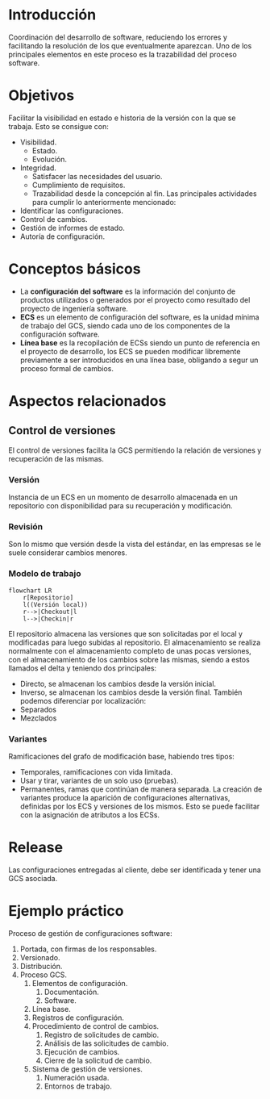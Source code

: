 # Introducción
Coordinación del desarrollo de software, reduciendo los errores y facilitando la resolución de los que eventualmente aparezcan. Uno de los principales elementos en este proceso es la trazabilidad del proceso software.
# Objetivos
Facilitar la visibilidad en estado e historia de la versión con la que se trabaja. Esto se consigue con:
- Visibilidad.
	- Estado.
	- Evolución.
- Integridad.
	- Satisfacer las necesidades del usuario.
	- Cumplimiento de requisitos.
	- Trazabilidad desde la concepción al fin.
Las principales actividades para cumplir lo anteriormente mencionado:
- Identificar las configuraciones.
- Control de cambios.
- Gestión de informes de estado.
- Autoría de configuración.
# Conceptos básicos
- La **configuración del software** es la información del conjunto de productos utilizados o generados por el proyecto como resultado del proyecto de ingeniería software.
- **ECS** es un elemento de configuración del software, es la unidad mínima de trabajo del GCS, siendo cada uno de los componentes de la configuración software.
- **Línea base** es la recopilación de ECSs siendo un punto de referencia en el proyecto de desarrollo, los ECS se pueden modificar libremente previamente a ser introducidos en una línea base, obligando a segur un proceso formal de cambios.
# Aspectos relacionados
## Control de versiones
El control de versiones facilita la GCS permitiendo la relación de versiones y recuperación de las mismas.
### Versión
Instancia de un ECS en un momento de desarrollo almacenada en un repositorio con disponibilidad para su recuperación y modificación.
### Revisión
Son lo mismo que versión desde la vista del estándar, en las empresas se le suele considerar cambios menores.
### Modelo de trabajo
```mermaid
flowchart LR
	r[Repositorio]
	l((Versión local))
	r-->|Checkout|l
	l-->|Checkin|r
```
El repositorio almacena las versiones que son solicitadas por el local y modificadas para luego subidas al repositorio. El almacenamiento se realiza normalmente con el almacenamiento completo de unas pocas versiones, con el almacenamiento de los cambios sobre las mismas, siendo a estos llamados el delta y teniendo dos principales:
- Directo, se almacenan los cambios desde la versión inicial.
- Inverso, se almacenan los cambios desde la versión final.
También podemos diferenciar por localización:
- Separados
- Mezclados
### Variantes
Ramificaciones del grafo de modificación base, habiendo tres tipos:
- Temporales, ramificaciones con vida limitada.
- Usar y tirar, variantes de un solo uso (pruebas).
- Permanentes, ramas que continúan de manera separada.
La creación de variantes produce la aparición de configuraciones alternativas, definidas por los ECS y versiones de los mismos. Esto se puede facilitar con la asignación de atributos a los ECSs.
# Release
Las configuraciones entregadas al cliente, debe ser identificada y tener una GCS asociada.
# Ejemplo práctico
Proceso de gestión de configuraciones software:
1. Portada, con firmas de los responsables.
2. Versionado.
3. Distribución.
4. Proceso GCS.
	1. Elementos de configuración.
		1. Documentación.
		2. Software.
	2. Línea base.
	3. Registros de configuración.
	4. Procedimiento de control de cambios.
		1. Registro de solicitudes de cambio.
		2. Análisis de las solicitudes de cambio.
		3. Ejecución de cambios.
		4. Cierre de la solicitud de cambio.
	5. Sistema de gestión de versiones.
		1. Numeración usada.
		2. Entornos de trabajo.